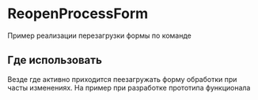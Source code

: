 # ReopenProcessForm

Пример реализации перезагрузки формы по команде

## Где использовать

Везде где активно приходится пеезагружать форму обработки при часты изменениях. На пример при разработке прототипа функционала
